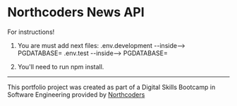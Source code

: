 # Northcoders News API

For instructions!

1. You are must add next files:
.env.development   --inside-->   PGDATABASE=<dbName>
.env.test          --inside-->   PGDATABASE=<dbNameTest>

2. You'll need to run npm install.



--- 

This portfolio project was created as part of a Digital Skills Bootcamp in Software Engineering provided by [Northcoders](https://northcoders.com/)

